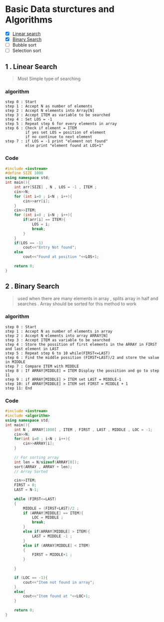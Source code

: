 # Basic Data sturctures and Algorithms
- [x] [Linear search](#1--linear-search)
- [x] [Binary Search](#2--binary-search)
- [ ] Bubble sort 
- [ ] Selection sort

## 1 . Linear Search
> Most Simple type of searching
### algorithm
``` 
step 0 : Start
step 1 : Accept N as number of elements
step 2 : Accept N elements into Array[N]
step 3 : Accept ITEM as variable to be searched 
step 4 : Set LOS = -1 
step 5 : Repeat step 6 for every elements in array
step 6 : Check if element = ITEM 
         if yes set LOS = position of element 
         if no continue to next element 
step 7 : if LOS = -1 print "element not found"
         else print "element found at LOS+1"
```

### Code 
```cpp
#include <iostream>
#define SIZE 1000
using namespace std;
int main(){
    int arr[SIZE] , N , LOS = -1 , ITEM ;
    cin>>N;
    for (int i=0 ; i<N ; i++){
        cin>>arr[i];
    }
    cin>>ITEM;
    for (int i=0 ; i<N ; i++){
        if(arr[i] == ITEM){
            LOS = i;
            break;
        }
    }
    if(LOS == -1)
        cout<<"Entry Not found";
    else
        cout<<"Found at position "<<LOS+1;
    
    return 0;
}
```

## 2 . Binary Search
>used when there are many elements in array , splits array in half and searches . Array should be sorted for this method to work 

### algorithm
```
step 0 : Start
step 1 : Accept N as number of elements in array
step 2 : Accept N elements into array ARRAY[N]
step 3 : Accept ITEM as variable to be searched 
step 4 : Store the possition of first elements in the ARRAY in FIRST and last element in LAST
step 5 : Repeat step 6 to 10 while(FIRST<=LAST)
step 6 : Find the middle possition (FIRST+LAST)/2 and store the value in MIDDLE
step 7 : Compare ITEM with MIDDLE
step 8 : If ARRAY[MIDDLE] = ITEM Display the possition and go to step 11
step 9 : if ARRAY[MIDDLE] > ITEM set LAST = MIDDLE-1
step 10: if ARRAY[MIDDLE] > ITEM set FIRST = MIDDLE + 1
step 11: End
```
### Code
```cpp
#include <iostream>
#include <algorithm>
using namespace std;
int main(){
    int N , ARRAY[1000] , ITEM , FIRST , LAST , MIDDLE , LOC = -1;
    cin>>N;
    for(int i=0 ; i<N ; i++){
        cin>>ARRAY[i];
    }
    
    // For sorting array
    int len = N/sizeof(ARRAY[0]);
    sort(ARRAY , ARRAY + len);
    // Array Sorted 

    cin>>ITEM;
    FIRST = 0;
    LAST = N-1;
    
    while (FIRST<=LAST)
    {
        MIDDLE = (FIRST+LAST)/2 ;
        if (ARRAY[MIDDLE] == ITEM){
            LOC = MIDDLE ;
            break;
        }
        else if(ARRAY[MIDDLE] > ITEM){
            LAST = MIDDLE -1 ;
        }
        else if (ARRAY[MIDDLE] < ITEM)
        {
            FIRST = MIDDLE+1 ;
        }
        
    }

    if (LOC == -1){
        cout<<"Item not found in array";
    }
    else{
        cout<<"Item found at "<<LOC+1;
    }
    
    return 0;
}
```

